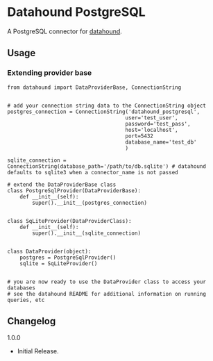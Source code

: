# Datahound PostgreSQL

A PostgreSQL connector for [datahound](https://github.com/Techi-Freki/datahound).

## Usage

### Extending provider base

    from datahound import DataProviderBase, ConnectionString


    # add your connection string data to the ConnectionString object
    postgres_connection = ConnectionString('datahound_postgresql',
                                          user='test_user',
                                          password='test_pass',
                                          host='localhost',
                                          port=5432
                                          database_name='test_db'
                                          )

    sqlite_connection = ConnectionString(database_path='/path/to/db.sqlite') # datahound defaults to sqlite3 when a connector_name is not passed

    # extend the DataProviderBase class
    class PostgreSqlProvider(DataProviderBase):
        def __init__(self):
            super().__init__(postgres_connection)


    class SqLiteProvider(DataProviderClass):
        def __init__(self):
            super().__init__(sqlite_connection)


    class DataProvider(object):
        postgres = PostgreSqlProvider()
        sqlite = SqLiteProvider()


    # you are now ready to use the DataProvider class to access your databases
    # see the datahound README for additional information on running queries, etc

## Changelog

1.0.0

* Initial Release.

